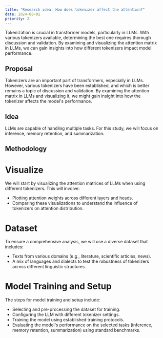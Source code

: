 ```yaml
---
title: "Research idea: How does tokenizer affect the attention?"
date: 2024-08-01
priority: 2
---
```


Tokenization is crucial in transformer models, particularly in LLMs. With various tokenizers available, determining the best one requires thorough discussion and validation. By examining and visualizing the attention matrix in LLMs, we can gain insights into how different tokenizers impact model performance.

## Proposal
Tokenizers are an important part of transformers, especially in LLMs. However, various tokenizers have been established, and which is better remains a topic of discussion and validation. By examining the attention matrix in LLMs and visualizing it, we might gain insight into how the tokenizer affects the model's performance.

## Idea
LLMs are capable of handling multiple tasks. For this study, we will focus on inference, memory retention, and summarization.

## Methodology

# Visualize
We will start by visualizing the attention matrices of LLMs when using different tokenizers. This will involve:
- Plotting attention weights across different layers and heads.
- Comparing these visualizations to understand the influence of tokenizers on attention distribution.

# Dataset
To ensure a comprehensive analysis, we will use a diverse dataset that includes:
- Texts from various domains (e.g., literature, scientific articles, news).
- A mix of languages and dialects to test the robustness of tokenizers across different linguistic structures.

# Model Training and Setup
The steps for model training and setup include:
- Selecting and pre-processing the dataset for training.
- Configuring the LLM with different tokenizer settings.
- Training the model using established training protocols.
- Evaluating the model's performance on the selected tasks (inference, memory retention, summarization) using standard benchmarks.
<!--
By following this methodology, we aim to provide a detailed comparative analysis of various tokenizers and their effects on LLM performance, leading to more informed choices in model design and application.
-->
